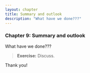 ```yaml
---
layout: chapter
title: Summary and outlook
description: "What have we done???"
---
```


### Chapter 9: Summary and outlook

What have we done???

> **Exercise:** Discuss.

<!-- > 2. Please tell us how you thought to course went by filling out this [short form](https://goo.gl/forms/yQFmjsoR9TwCpFT03). -->

Thank you!


<!-- ~~~~
// Here is the code for the determiners model

// worlds contain two individuals that can be blue and can be feps
var worldPrior = function(){
  return [{fep: flip(0.5), blue: flip(0.5)},
          {fep: flip(0.5), blue: flip(0.5)}]
}

// possible utterances
var utterances = ["the fep is blue", 
                  "a fep is blue", 
                  ""
                 ];

// utterance costs:
var cost = function(u) {
    return 1
}

// utterance prior choose utterances in proportion to their (negative) cost
var utterancePrior = function() {
  return utterances[discrete(map(function(u) {return Math.exp(-cost(u));}, 
                                 utterances))];
};  

//meaning function
var meaning = function(utterance, world) {
  if (utterance=="") return true
  var words = utterance.split(" ")
  var det = words[0]
  var cat = words[1]
  var prop = words[3]
  if (det==="the") {
    //sample a fep and check if it's blue
    var catMembers = filter(function(x){return x[cat]}, world)
    if (catMembers.length == 0) {return false}
    var sampledMember = uniformDraw(catMembers) 
    return sampledMember[prop]
  } else { //"a": check for blue feps
    return any(function(x){x[cat] & x[prop]}, world)
  }};

// literal listener infers world given utterance
var literalListener = cache(function(utterance) {
  return Infer({method : "enumerate"},
               function() {
    var world = worldPrior()
    condition(meaning(utterance, world))
    return world;
  })
})

// speaker chooses utterance given world
var speaker = cache(function(world) {
  return Infer({method : "enumerate"},
               function() {
    var utterance = utterancePrior();
    observe(literalListener(utterance),world)
    return utterance;
  });
});

// pragmatic listener infers worls given utterance
var pragmaticListener = cache(function(utterance) {
  return Infer({method : "enumerate"},
               function() {
    var world = worldPrior();
    observe(speaker(world),utterance)
    return world
  });
});

// pragmatic speaker chooses utterance given world
var speaker2 = cache(function(world) {
  return Infer({method : "enumerate"},
               function() {
    var utterance = utterancePrior();
    observe(pragmaticListener(utterance),world)
    return utterance;
  });
});

// two blue feps
var w_1111 = [{fep: true, blue: true},
              {fep: true, blue: true}]   
// one blue fep, one non-blue fep
var w_1112 = [{fep: true, blue: true},
              {fep: true, blue: false}]                              
// two non-blue feps
var w_1212 = [{fep: true, blue: false},
              {fep: true, blue: false}]   
// one blue fep, one blue other
var w_1121 = [{fep: true, blue: true},
              {fep: false, blue: true}]                   
// one blue fep, one non-blue other
var w_1122 = [{fep: true, blue: true},
              {fep: false, blue: false}]                   
// one non-blue fep, one blue other
var w_1221 = [{fep: true, blue: false},
              {fep: false, blue: true}]   
// one non-blue fep, one non-blue other
var w_1222 = [{fep: true, blue: false},
              {fep: false, blue: false}]   

print("pragmatic listeners's interpretation of 'the fep is blue':")
viz.auto(pragmaticListener("the fep is blue"))
print("pragmatic listeners's interpretation of 'a fep is blue':")
viz.auto(pragmaticListener("a fep is blue"))

print("pragmatic speaker's utterance choice for a world with two blue feps:")
viz.auto(speaker2(w_1111))

~~~~


~~~~
// worlds contain two individuals that can be blue and can be feps
var worldPrior = function(){
  return [{fep: flip(0.5), blue: flip(0.5)},
          {fep: flip(0.5), blue: flip(0.5)}]
}

// possible utterances
var utterances = ["the fep is blue", 
                  "a fep is blue", 
                  "the fep isnt blue", 
                  "a fep isnt blue", 
                  "",
                  "every thing is blue",
                  "every thing isnt blue"
                 ];

// utterance costs: negative utterances are twice as expensive
var cost = function(u) {
  var words = u.split(" ")
  var verb = words[2]
  if (verb==="isnt") {
    return 2
  } else {
    return 1
  }
}

// utterance prior choose utterances in proportion to their (negative) cost
var utterancePrior = function() {
  return utterances[discrete(map(function(u) {return Math.exp(-cost(u));}, 
                                 utterances))];
};  

//meaning function
var meaning = function(utterance, world) {
  if (utterance=="") return true
  var words = utterance.split(" ")
  var det = words[0]
  var cat = words[1]
  var verb = words[2]
  var prop = words[3]
  if (det==="every") {
    if (verb == "is") { //check that everything is blue
      return all(function(x){x[prop]}, world)
    } else { //check that nothing is blue
      return all(function(x){!x[prop]}, world)
    }
  }
  if (det==="the") {
    //sample a fep and check if it's blue
    var catMembers = filter(function(x){return x[cat]}, world)
    if (catMembers.length == 0) {return false}
    var sampledMember = uniformDraw(catMembers) 
    if (verb == "is") {return sampledMember[prop]
                      } else {return !sampledMember[prop]}
  } else { //"a": check for blue feps
    if (verb == "is") {return any(function(x){x[cat] & x[prop]}, world)
                      } else {return any(function(x){x[cat] & !x[prop]}, world)
                             }}};

// literal listener infers world given utterance
var literalListener = cache(function(utterance) {
  return Infer({method : "enumerate"},
               function() {
    var world = worldPrior()
    condition(meaning(utterance, world))
    return world;
  })
})

// speaker chooses utterance given world
var speaker = cache(function(world) {
  return Infer({method : "enumerate"},
               function() {
    var utterance = utterancePrior();
    observe(literalListener(utterance),world)
    return utterance;
  });
});

// pragmatic listener infers worls given utterance
var pragmaticListener = cache(function(utterance) {
  return Infer({method : "enumerate"},
               function() {
    var world = worldPrior();
    observe(speaker(world),utterance)
    return world
  });
});

// pragmatic speaker chooses utterance given world
var speaker2 = cache(function(world) {
  return Infer({method : "enumerate"},
               function() {
    var utterance = utterancePrior();
    observe(pragmaticListener(utterance),world)
    return utterance;
  });
});

// two blue feps
var w_1111 = [{fep: true, blue: true},
              {fep: true, blue: true}]   
// one blue fep, one non-blue fep
var w_1112 = [{fep: true, blue: true},
              {fep: true, blue: false}]                              
// two non-blue feps
var w_1212 = [{fep: true, blue: false},
              {fep: true, blue: false}]   
// one blue fep, one blue other
var w_1121 = [{fep: true, blue: true},
              {fep: false, blue: true}]                   
// one blue fep, one non-blue other
var w_1122 = [{fep: true, blue: true},
              {fep: false, blue: false}]                   
// one non-blue fep, one blue other
var w_1221 = [{fep: true, blue: false},
              {fep: false, blue: true}]   
// one non-blue fep, one non-blue other
var w_1222 = [{fep: true, blue: false},
              {fep: false, blue: false}]   

print("pragmatic listeners's interpretation of 'the fep is blue':")
viz.auto(pragmaticListener("the fep is blue"))
print("pragmatic listeners's interpretation of 'a fep is blue':")
viz.auto(pragmaticListener("a fep is blue"))

print("pragmatic speaker's utterance choice for a world with two blue feps:")
viz.auto(speaker2(w_1111))

~~~~

~~~~
// Here is the code for the modifiers model

~~~~ -->

